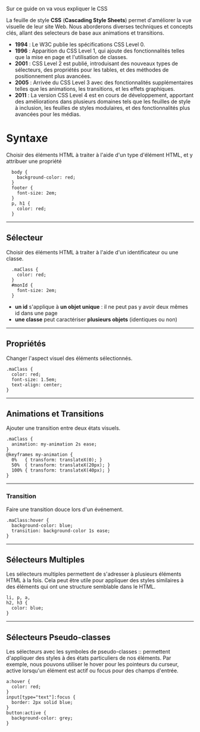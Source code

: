 Sur ce guide on va vous expliquer le CSS

La feuille de style **CSS** (__**Cascading Style Sheets**__) permet d'améliorer la vue visuelle de leur site Web. Nous aborderons diverses techniques et concepts clés, allant des selecteurs de base aux animations et transitions.

- **1994** : Le W3C publie les spécifications CSS Level 0.
- **1996** : Apparition du CSS Level 1, qui ajoute des fonctionnalités telles que la mise en page et l'utilisation de classes.
- **2001** : CSS Level 2 est publié, introduisant des nouveaux types de sélecteurs, des propriétés pour les tables, et des méthodes de positionnement plus avancées.
- **2005** : Arrivée du CSS Level 3 avec des fonctionnalités supplémentaires telles que les animations, les transitions, et les effets graphiques.
- **2011** : La version CSS Level 4 est en cours de développement, apportant des améliorations dans plusieurs domaines tels que les feuilles de style à inclusion, les feuilles de styles modulaires, et des fonctionnalités plus avancées pour les médias.

# **Syntaxe**
Choisir des éléments HTML à traiter à l'aide d'un type d'élément HTML, et y attribuer une propriété
```
  body {
    background-color: red;
  }
  footer {
    font-size: 2em;
  }
  p, h1 {
    color: red;
  }
```

---

## **Sélecteur**
Choisir des éléments HTML à traiter à l'aide d'un identificateur ou une classe.
```
  .maClass {
    color: red;
  }
  #monId {
    font-size: 2em;
  }
```
- **un id** s'applique à __un objet unique__ : il ne peut pas y avoir deux mêmes id dans une page
- **une classe** peut caractériser __plusieurs objets__ (identiques ou non)

---

## **Propriétés**
Changer l'aspect visuel des éléments sélectionnés.
```
.maClass {
  color: red;
  font-size: 1.5em;
  text-align: center;
}
```

---

## **Animations et Transitions**
Ajouter une transition entre deux états visuels.
```
.maClass {
  animation: my-animation 2s ease;
}
@keyframes my-animation {
  0%   { transform: translateX(0); }
  50%  { transform: translateX(20px); }
  100% { transform: translateX(40px); }
}
```

---

### **Transition**
Faire une transition douce lors d'un événement.
```
.maClass:hover {
  background-color: blue;
  transition: background-color 1s ease;
}
```

---

## Sélecteurs Multiples
Les sélecteurs multiples permettent de s'adresser à plusieurs éléments HTML à la fois. Cela peut être utile pour appliquer des styles similaires à des éléments qui ont une structure semblable dans le HTML.
```
li, p, a, 
h2, h3 {
  color: blue;
}
```

---

## Sélecteurs Pseudo-classes
Les sélecteurs avec les symboles de pseudo-classes :: permettent d'appliquer des styles à des états particuliers de nos éléments. Par exemple, nous pouvons utiliser le hover pour les pointeurs du curseur, active lorsqu'un élément est actif ou focus pour des champs d'entrée.
```
a:hover {
  color: red;
}
input[type="text"]:focus {
  border: 2px solid blue;
}
button:active {
  background-color: grey;
}
```
